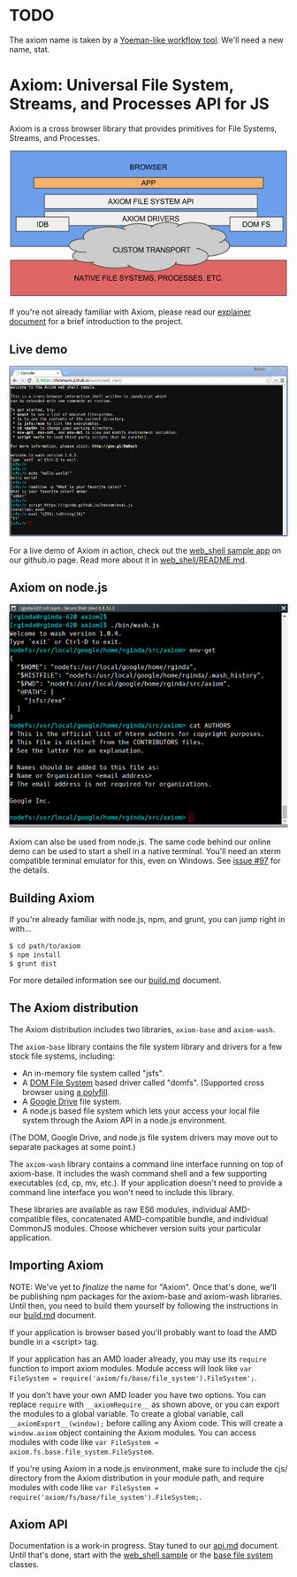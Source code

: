 
# TODO

The axiom name is taken by a [Yoeman-like workflow tool](https://www.npmjs.com/package/axiom).  We'll need a new name, stat.


# Axiom: Universal File System, Streams, and Processes API for JS

Axiom is a cross browser library that provides primitives for File Systems, Streams, and Processes.

[![Block Diagram](doc/fs-with-axiom.png)](doc/explainer.md)

If you're not already familiar with Axiom, please read our [explainer document](doc/explainer.md) for a brief introduction to the project.

## Live demo

[![Screenshot of live demo](samples/web_shell/images/screenshot-20150324.png)](https://github.com/chromium/axiom/tree/master/samples/web_shell/README.md)

For a live demo of Axiom in action, check out the [web_shell sample app](https://chromium.github.io/axiom/web_shell/) on our github.io page.  Read more about it in [web_shell/README.md](https://github.com/chromium/axiom/tree/master/samples/web_shell/README.md).

## Axiom on node.js

[![Screenshot of native shell](doc/native-shell.png)](bin/wash.js)

Axiom can also be used from node.js.  The same code behind our online demo can be used to start a shell in a native terminal.  You'll need an xterm compatible terminal emulator for this, even on Windows.  See [issue #97](https://github.com/chromium/axiom/issues/97) for the details.

## Building Axiom

If you're already familiar with node.js, npm, and grunt, you can jump right in with...

```
$ cd path/to/axiom
$ npm install
$ grunt dist
```

For more detailed information see our [build.md](doc/build.md) document.

## The Axiom distribution

The Axiom distribution includes two libraries, `axiom-base` and `axiom-wash`.

The `axiom-base` library contains the file system library and drivers for a few stock file systems, including:

* An in-memory file system called "jsfs".
* A [DOM File System](http://dev.w3.org/2009/dap/file-system/pub/FileSystem/) based driver called "domfs".  (Supported cross browser using [a polyfill](https://github.com/ebidel/idb.filesystem.js).
* A [Google Drive](https://developers.google.com/drive/v2/reference/) file system.
* A node.js based file system which lets your access your local file system through the Axiom API in a node.js environment.

(The DOM, Google Drive, and node.js file system drivers may move out to separate packages at some point.)

The `axiom-wash` library contains a command line interface running on top of axiom-base.  It includes the wash command shell and a few supporting executables (cd, cp, mv, etc.).  If your application doesn't need to provide a command line interface you won't need to include this library.

These libraries are available as raw ES6 modules, individual AMD-compatible files, concatenated AMD-compatible bundle, and individual CommonJS modules.  Choose whichever version suits your particular application.

## Importing Axiom

NOTE: We've yet to *finalize* the name for "Axiom".  Once that's done, we'll be publishing npm packages for the axiom-base and axiom-wash libraries.  Until then, you need to build them yourself by following the instructions in our [build.md](doc/build.md) document.

If your application is browser based you'll probably want to load the AMD bundle in a &lt;script&gt; tag.

If your application has an AMD loader already, you may use its `require` function to import axiom modules.  Module access will look like `var FileSystem = require('axiom/fs/base/file_system').FileSystem';`.

If you don't have your own AMD loader you have two options.  You can replace `require` with `__axiomRequire__` as shown above, or you can export the modules to a global variable.  To create a global variable, call `__axiomExport__(window);` before calling any Axiom code.  This will create a `window.axiom` object containing the Axiom modules.  You can access modules with code like `var FileSystem = axiom.fs.base.file_system.FileSystem`.

If you're using Axiom in a node.js environment, make sure to include the cjs/ directory from the Axiom distribution in your module path, and require modules with code like `var FileSystem = require('axiom/fs/base/file_system').FileSystem;`.

## Axiom API

Documentation is a work-in progress.  Stay tuned to our [api.md](doc/api.md) document.  Until that's done, start with the [web_shell sample](samples/web_shell/) or the [base file system](lib/axiom/fs/base) classes.
